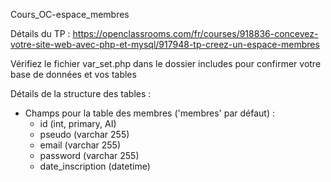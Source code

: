 Cours_OC-espace_membres

Détails du TP : https://openclassrooms.com/fr/courses/918836-concevez-votre-site-web-avec-php-et-mysql/917948-tp-creez-un-espace-membres


Vérifiez le fichier var_set.php dans le dossier includes pour confirmer votre base de données et vos tables


Détails de la structure des tables :

- Champs pour la table des membres ('membres' par défaut) :
    - id (int, primary, AI)
    - pseudo (varchar 255)
    - email (varchar 255)
    - password (varchar 255)
    - date_inscription (datetime)